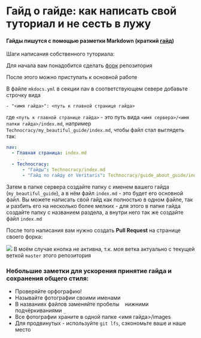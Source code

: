 # Гайд о гайде: как написать свой туториал и не сесть в лужу

#### Гайды пишутся с помощью разметки Markdown (краткий [гайд](https://gist.github.com/Jekins/2bf2d0638163f1294637))

Шаги написания собственного туториала:

Для начала вам понадобится сделать [форк](https://github.com/Dreamfinity/Guides/fork) репозитория

После этого можно приступать к основной работе

В файле `mkdocs.yml` в секции nav в соответствующем севере добавьте строчку вида 

```
- "<имя гайда>": <путь к главной странице гайда>
```
где `<путь к главной странице гайда>` - это путь вида `<имя сервера>/<имя папки гайда>/index.md`, например
`Technocracy/my_beautiful_guide/index.md`, чтобы файл стал выглядеть так:

```yaml
nav:
  - Главная страница: index.md
    ...
  - Technocracy:
      - "Гайды": Technocracy/index.md
      - "Гайд по гайду от Veritaris": Technocracy/guide_about_guide/index.md
```

Затем в папке сервера создайте папку с именем вашего гайда (`my_beautiful_guide`), а в нём файл `index.md` - это будет 
его основной файл. Вы можете написать свой гайд как полностью в одном файле, так и разбить его на несколько более мелких - для
этого в папке гайда создайте папку с названием раздела, а внутри него так же создайте файл `index.md`

После того написания вам нужно создать **Pull Request** на странице своего форка:

![](./images/PR_disabled.png)
В моём случае кнопка не активна, т.к. моя ветка актуально с текущей веткой `master` этого репозитория

### Небольшие заметки для ускорения принятие гайда и сохранения общего стиля:
- Проверяйте орфографию!
- Называйте фотографии своими именами
- В названиях файлов заменяйте пробелы ` ` нижними подчёркиваниями `_`
- Все фотографии храните в одной папке <имя гайда>/images
- Для продвинутых - используйте `git lfs`, сэкономьте ваше и наше место